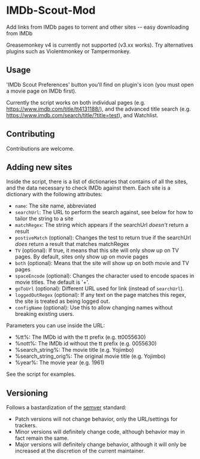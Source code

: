 # IMDb-Scout-Mod

Add links from IMDb pages to torrent and other sites -- easy downloading from IMDb

Greasemonkey v4 is currently not supported (v3.xx works). Try alternatives plugins such as Violentmonkey or Tampermonkey.

## Usage

'IMDb Scout Preferences' button you'll find on plugin's icon (you must open a movie page on IMDb first).

Currently the script works on both individual pages (e.g. https://www.imdb.com/title/tt4131188/), and the advanced title search (e.g. https://www.imdb.com/search/title/?title=test), and Watchlist.

## Contributing

Contributions are welcome.

## Adding new sites

Inside the script, there is a list of dictionaries that contains of all the sites, and the data necessary to check IMDb against them.
Each site is a dictionary with the following attributes:
  - `name`: The site name, abbreviated
  - `searchUrl`: The URL to perform the search against, see below for how to tailor the string to a site
  - `matchRegex`: The string which appears if the searchUrl *doesn't* return a result
  - `postiveMatch` (optional): Changes the test to return true if the searchUrl *does* return a result that matches matchRegex
  - `TV` (optional): If true, it means that this site will only show up on TV pages. By default, sites only show up on movie pages
  - `both` (optional): Means that the site will show up on both movie and TV pages
  - `spaceEncode` (optional): Changes the character used to encode spaces in movie titles. The default is '+'.
  - `goToUrl` (optional): Different URL used for link (instead of `searchUrl`).
  - `loggedOutRegex` (optional): If any text on the page matches this regex, the site is treated as being logged out.
  - `configName` (optional): Use this to allow changing names without breaking existing users.

Parameters you can use inside the URL:
  - %tt%: The IMDb id with the tt prefix (e.g. tt0055630)
  - %nott%: The IMDb id without the tt prefix (e.g. 0055630)
  - %search_string%: The movie title (e.g. Yojimbo)
  - %search_string_orig%: The original movie title (e.g. Yojimbo)
  - %year%: The movie year (e.g. 1961)

See the script for examples.

## Versioning
Follows a bastardization of the [semver](http://semver.org/) standard:
* Patch versions will not change behavior, only the URL/settings for trackers.
* Minor versions will definitely change code, although behavior may in fact remain the same.
* Major versions will definitely change behavior, although it will only be increased at the discretion of the current maintainer.
